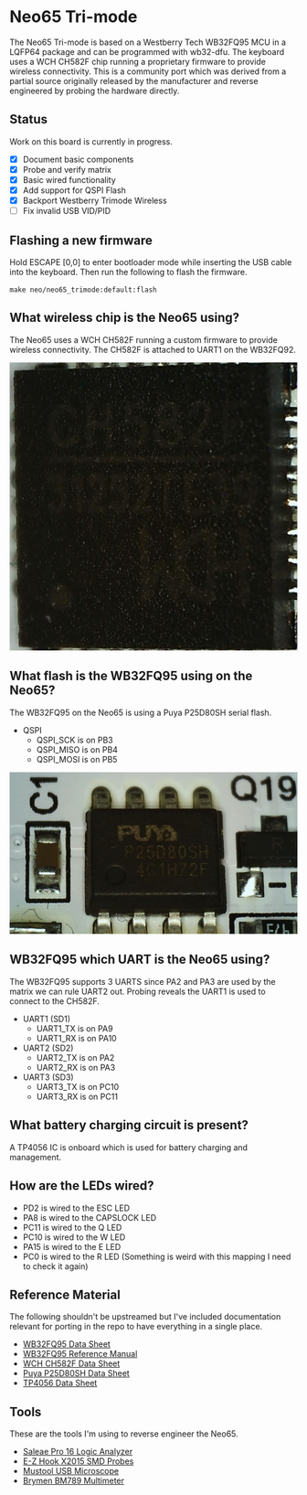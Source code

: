 # Neo65 Tri-mode
The Neo65 Tri-mode is based on a Westberry Tech WB32FQ95 MCU in a LQFP64 
package and can be programmed with wb32-dfu. The keyboard uses a WCH CH582F 
chip running a proprietary firmware to provide wireless connectivity. This is 
a community port which was derived from a partial source originally released 
by the manufacturer and reverse engineered by probing the hardware directly.


## Status
Work on this board is currently in progress.
- [x] Document basic components
- [x] Probe and verify matrix
- [x] Basic wired functionality
- [x] Add support for QSPI Flash
- [x] Backport Westberry Trimode Wireless
- [ ] Fix invalid USB VID/PID

## Flashing a new firmware
Hold ESCAPE [0,0] to enter bootloader mode while inserting the USB cable into
the keyboard. Then run the following to flash the firmware.
```shell
make neo/neo65_trimode:default:flash
```


## What wireless chip is the Neo65 using?
The Neo65 uses a WCH CH582F running a custom firmware to provide wireless
connectivity. The CH582F is attached to UART1 on the WB32FQ92.

![WCH CH582F](documentation/wireless.jpg)


## What flash is the WB32FQ95 using on the Neo65?
The WB32FQ95 on the Neo65 is using a Puya P25D80SH serial flash.
* QSPI
   * QSPI_SCK  is on PB3
   * QSPI_MISO is on PB4
   * QSPI_MOSI is on PB5

![Puya P25D80SH](documentation/flash.jpg)


## WB32FQ95 which UART is the Neo65 using?
The WB32FQ95 supports 3 UARTS since PA2 and PA3 are used by the matrix we can
rule UART2 out. Probing reveals the UART1 is used to connect to the CH582F.
* UART1 (SD1)
   * UART1_TX is on PA9
   * UART1_RX is on PA10
* UART2 (SD2)
   * UART2_TX is on PA2
   * UART2_RX is on PA3
* UART3 (SD3)
   * UART3_TX is on PC10
   * UART3_RX is on PC11


## What battery charging circuit is present?
A TP4056 IC is onboard which is used for battery charging and management.


## How are the LEDs wired?
* PD2 is wired to the ESC LED
* PA8 is wired to the CAPSLOCK LED
* PC11 is wired to the Q LED
* PC10 is wired to the W LED
* PA15 is wired to the E LED
* PC0 is wired to the R LED (Something is weird with this mapping I need to check it again)

## Reference Material
The following shouldn't be upstreamed but I've included documentation relevant
for porting in the repo to have everything in a single place.
* [WB32FQ95 Data Sheet](documentation/EN_DS1104041_WB32FQ95xC_V01.pdf)
* [WB32FQ95 Reference Manual](documentation/EN_RM2905025_WB32FQ95xx_V01.pdf)
* [WCH CH582F Data Sheet](documentation/CH583DS1.PDF)
* [Puya P25D80SH Data Sheet](documentation/PUYA-P25Q80H-SSH-IT_C194872.pdf)
* [TP4056 Data Sheet](documentation/TP4056.pdf)


## Tools
These are the tools I'm using to reverse engineer the Neo65.

* [Saleae Pro 16 Logic Analyzer](https://www.saleae.com)
* [E-Z Hook X2015 SMD Probes](https://e-z-hook.com/test-hooks/micro-hook/x2015-ultra-thin-double-gripper-micro-test-hook/)
* [Mustool USB Microscope](https://www.eevblog.com/forum/testgear/mustool-g1200-digital-microscope-12mp-7-lcd-display-1-1200x/)
* [Brymen BM789 Multimeter](http://www.brymen.com/PD02BM780_789.html)
